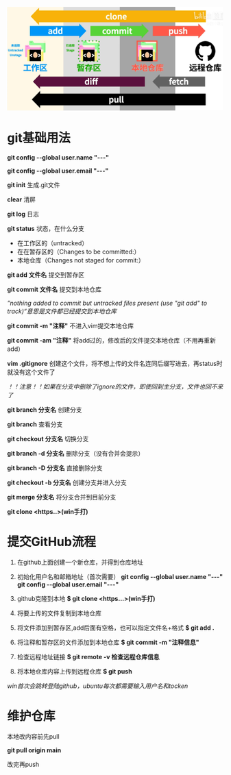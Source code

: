 ![git工作流](image/git工作流.png)


# git基础用法

**git config --global user.name "---"**

**git config --global user.email "---"**

**git init** 		生成.git文件

**clear** 	清屏

**git log**		日志

**git status** 			状态，在什么分支

- 在工作区的（untracked） 
- 在在暂存区的（Changes to be committed:）
- 本地仓库（Changes not staged for commit:）



**git add 文件名** 			提交到暂存区

**git commit 文件名**  		提交到本地仓库

*”nothing added to commit but untracked files present (use "git add" to track)“意思是文件都已经提交到本地仓库*

**git commit -m "注释"** 		不进入vim提交本地仓库

**git commit -am "注释"** 		将add过的，修改后的文件提交本地仓库（不用再重新add）

**vim .gitignore**	创建这个文件，将不想上传的文件名连同后缀写进去，再status时就没有这个文件了

*！！注意！！如果在分支中删除了ignore的文件，即使回到主分支，文件也回不来了*



**git branch 分支名**		创建分支

**git branch** 						查看分支

**git checkout 分支名** 		切换分支

**git branch -d 分支名**		删除分支（没有合并会提示）

**git branch -D 分支名**		直接删除分支

**git checkout -b 分支名**	创建分支并进入分支

**git merge 分支名**	将分支合并到目前分支



**git clone <https..>(win手打)**



# 提交GitHub流程

1. 在github上面创建一个新仓库，并得到仓库地址

2. 初始化用户名和邮箱地址（首次需要）  **git config --global user.name "---"**    **git config --global user.email "---"**

3. github克隆到本地      **$ git clone <https...>(win手打)**

4. 将要上传的文件复制到本地仓库

5. 将文件添加到暂存区,add后面有空格，也可以指定文件名+格式    **$ git add .**

6. 将注释和暂存区的文件添加到本地仓库    **$ git commit -m "注释信息"**

7. 检查远程地址链接    **$ git remote -v 检查远程仓库信息**

8. 将本地仓库内容上传到远程仓库    **$ git push**

*win首次会跳转登陆github，ubuntu每次都需要输入用户名和tocken*


# 维护仓库

本地改内容前先pull

**git pull origin main**  

改完再push
